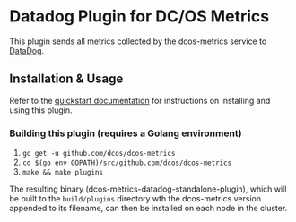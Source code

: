 # Datadog Plugin for DC/OS Metrics

This plugin sends all metrics collected by the dcos-metrics service to [DataDog][1]. 

## Installation & Usage

Refer to the [quickstart documentation][2] for instructions on installing and using this plugin.

### Building this plugin (requires a Golang environment)

1. `go get -u github.com/dcos/dcos-metrics`
1. `cd $(go env GOPATH)/src/github.com/dcos/dcos-metrics`
1. `make && make plugins`

The resulting binary (dcos-metrics-datadog-standalone-plugin), which will be built to the `build/plugins` directory
wth the dcos-metrics version appended to its filename, can then be installed on each node in the cluster.

[1]: https://datadoghq.com/
[2]: ../../docs/quickstart/datadog.md
